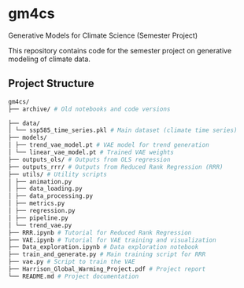 # gm4cs
Generative Models for Climate Science (Semester Project)

This repository contains code for the semester project on generative modeling of climate data.

## Project Structure
```bash
gm4cs/
├── archive/ # Old notebooks and code versions

├── data/
│ └── ssp585_time_series.pkl # Main dataset (climate time series)
├── models/
│ ├── trend_vae_model.pt # VAE model for trend generation
│ └── linear_vae_model.pt # Trained VAE weights
├── outputs_ols/ # Outputs from OLS regression
├── outputs_rrr/ # Outputs from Reduced Rank Regression (RRR)
├── utils/ # Utility scripts
│ ├── animation.py
│ ├── data_loading.py
│ ├── data_processing.py
│ ├── metrics.py
│ ├── regression.py
│ ├── pipeline.py
│ └── trend_vae.py
├── RRR.ipynb # Tutorial for Reduced Rank Regression
├── VAE.ipynb # Tutorial for VAE training and visualization
├── Data_exploration.ipynb # Data exploration notebook
├── train_and_generate.py # Main training script for RRR
├── vae.py # Script to train the VAE
├── Harrison_Global_Warming_Project.pdf # Project report
└── README.md # Project documentation
```
